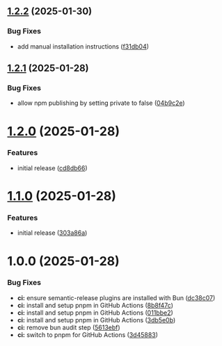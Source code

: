 ## [1.2.2](https://github.com/majordomo-studio/neoglyph/compare/v1.2.1...v1.2.2) (2025-01-30)


### Bug Fixes

* add manual installation  instructions ([f31db04](https://github.com/majordomo-studio/neoglyph/commit/f31db044b677ef4bf0a44d2a0021bad202777e3e))

## [1.2.1](https://github.com/majordomo-studio/neoglyph/compare/v1.2.0...v1.2.1) (2025-01-28)


### Bug Fixes

* allow npm publishing by setting private to false ([04b9c2e](https://github.com/majordomo-studio/neoglyph/commit/04b9c2e60231f42525b32084d58a031efe845e44))

# [1.2.0](https://github.com/majordomo-studio/neoglyph/compare/v1.1.0...v1.2.0) (2025-01-28)


### Features

* initial release ([cd8db66](https://github.com/majordomo-studio/neoglyph/commit/cd8db66f949578e2cf695029448f76d942f09f80))

# [1.1.0](https://github.com/majordomo-studio/neoglyph/compare/v1.0.0...v1.1.0) (2025-01-28)


### Features

* initial release ([303a86a](https://github.com/majordomo-studio/neoglyph/commit/303a86aa6f53b671e9d36ceb4d936099be05042b))

# 1.0.0 (2025-01-28)


### Bug Fixes

* **ci:** ensure semantic-release plugins are installed with Bun ([dc38c07](https://github.com/majordomo-studio/neoglyph/commit/dc38c0768324bf417707a08a3b571a424dc29a84))
* **ci:** install and setup pnpm in GitHub Actions ([8b8f47c](https://github.com/majordomo-studio/neoglyph/commit/8b8f47c658f7ebf68929d974f745e15eede8da30))
* **ci:** install and setup pnpm in GitHub Actions ([011bbe2](https://github.com/majordomo-studio/neoglyph/commit/011bbe24c900b8fc74b35c07afd95c5e6657ecb8))
* **ci:** install and setup pnpm in GitHub Actions ([3db5e0b](https://github.com/majordomo-studio/neoglyph/commit/3db5e0b9d28eb23fd318238152d4f9c2632274cf))
* **ci:** remove bun audit step ([5613ebf](https://github.com/majordomo-studio/neoglyph/commit/5613ebf28bbac3f4d5dc1aa5747be8667635e3f4))
* **ci:** switch to pnpm for GitHub Actions ([3d45883](https://github.com/majordomo-studio/neoglyph/commit/3d45883d433a7f419dc9bd1de9e9e83952d7cb22))

